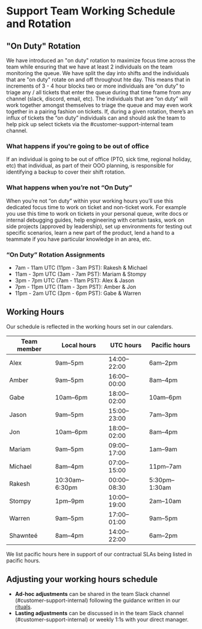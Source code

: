 # Support Team Working Schedule and Rotation

## "On Duty" Rotation

We have introduced an "on duty" rotation to maximize focus time across the team while ensuring that we have at least 2 individuals on the team monitoring the queue. We have split the day into shifts and the individuals that are "on duty" rotate on and off throughout hte day. This means that in increments of 3 - 4 hour blocks two or more individuals are “on duty” to triage any / all tickets that enter the queue during that time frame from any channel (slack, discord, email, etc). The individuals that are “on duty” will work together amongst themselves to triage the queue and may even work together in a pairing fashion on tickets. If, during a given rotation, there’s an influx of tickets the “on duty” individuals can and should ask the team to help pick up select tickets via the #customer-support-internal team channel.

### What happens if you're going to be out of office

If an individual is going to be out of office (PTO, sick time, regional holiday, etc) that individual, as part of their OOO planning, is responsible for identifying a backup to cover their shift rotation.

### What happens when you’re not “On Duty”

When you’re not “on duty” within your working hours you’ll use this dedicated focus time to work on ticket and non-ticket work. For example you use this time to work on tickets in your personal queue, write docs or internal debugging guides, help engineering with certain tasks, work on side projects (approved by leadership), set up environments for testing out specific scenarios, learn a new part of the product, lend a hand to a teammate if you have particular knowledge in an area, etc.

### “On Duty” Rotation Assignments

- 7am - 11am UTC (11pm - 3am PST): Rakesh & Michael
- 11am - 3pm UTC (3am - 7am PST): Mariam & Stompy
- 3pm - 7pm UTC (7am - 11am PST): Alex & Jason
- 7pm - 11pm UTC (11am - 3pm PST): Amber & Jon
- 11pm - 2am UTC (3pm - 6pm PST): Gabe & Warren

## Working Hours

Our schedule is reflected in the working hours set in our calendars.

| Team member | Local hours    | UTC hours   | Pacific hours |
| ----------- | -------------- | ----------- | ------------- |
| Alex        | 9am–5pm        | 14:00–22:00 | 6am–2pm       |
| Amber       | 9am–5pm        | 16:00–00:00 | 8am–4pm       |
| Gabe        | 10am–6pm       | 18:00–02:00 | 10am–6pm      |
| Jason       | 9am–5pm        | 15:00–23:00 | 7am–3pm       |
| Jon         | 10am–6pm       | 18:00–02:00 | 8am–4pm       |
| Mariam      | 9am–5pm        | 09:00–17:00 | 1am–9am       |
| Michael     | 8am–4pm        | 07:00–15:00 | 11pm–7am      |
| Rakesh      | 10:30am–6:30pm | 00:00–08:30 | 5:30pm–1:30am |
| Stompy      | 1pm–9pm        | 10:00–19:00 | 2am–10am      |
| Warren      | 9am–5pm        | 17:00–01:00 | 9am–5pm       |
| Shawnteé    | 8am–4pm        | 14:00–22:00 | 6am–2pm       |

We list pacific hours here in support of our contractual SLAs being listed in pacific hours.

## Adjusting your working hours schedule

- **Ad-hoc adjustments** can be shared in the team Slack channel (#customer-support-internal) following the guidance written in our [rituals](../team-culture/index.md).
- **Lasting adjustments** can be discussed in in the team Slack channel (#customer-support-internal) or weekly 1:1s with your direct manager.
